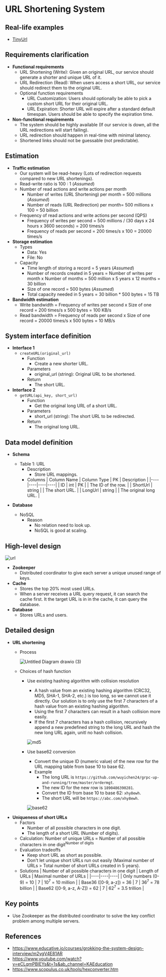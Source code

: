 # URL Shortening System

## Real-life examples
- [TinyUrl](https://tinyurl.com/app)

## Requirements clarification
- **Functional requirements**
   - URL Shortening (Write): Given an original URL, our service should generate a shorter and unique URL of it.
   - URL Redirection (Read): When users access a short URL, our service should redirect them to the original URL.
   - Optional function requirements
      - URL Customization: Users should optionally be able to pick a custom short URL for their original URL.
      - URL Expiration: Shorter URL will expire after a standard default timespan. Users should be able to specify the expiration time.
- **Non-functional requirements**
   - The system should be highly available (If our service is down, all the URL redirections will start failing).
   - URL redirection should happen in real-time with minimal latency.
   - Shortened links should not be guessable (not predictable).

## Estimation
- **Traffic estimation**
   - Our system will be read-heavy (Lots of redirection requests compared to new URL shortenings).
   - Read-write ratio is 100 : 1 (*Assumed*)
   - Number of read actions and write actions per month
      - Number of writes (URL Shortening) per month = 500 millions (*Assumed*)
      - Number of reads (URL Redirection) per month= 500 millions x 100 = 50 billion
   - Frequency of read actions and write actions per second (QPS)
      - Frequency of writes per second = 500 millions / (30 days x 24 hours x 3600 seconds) = 200 times/s 
      - Frequency of reads per second = 200 times/s x 100 = 20000 times/s
- **Storage estimation**
   - Types
      - Data: Yes
      - File: No
   - Capacity
      - Time length of storing a record = 5 years (*Assumed*)
      - Number of records created in 5 years = Number of writes per month x Number of months = 500 million x 5 years x 12 months = 30 billion
      - Size of one record = 500 bytes (*Assumed*)
      - Total capacity needed in 5 years = 30 billion * 500 bytes = 15 TB
- **Bandwidth estimation**
   - Write bandwidth = Frequency of writes per second x Size of one record = 200 times/s x 500 bytes = 100 KB/s
   - Read bandwidth = Frequency of reads per second x Size of one record = 20000 times/s x 500 bytes = 10 MB/s

## System interface definition
- **Interface 1**
   - `createURL(original_url)`
      - Function
         - Create a new shorter URL.
      - Parameters
         - original_url (string): Original URL to be shortened.
      - Return
         - The short URL.
- **Interface 2**
   - `getURL(api_key, short_url)`
      - Function
         - Get the original long URL of a short URL.
      - Parameters
         - short_url (string): The short URL to be redirected.
      - Return
         - The original long URL.

## Data model definition
- **Schema**
   - Table 1: URL
      - Description
         - Store URL mappings.
      - Columns
        | Column Name | Column Type | PK | Description |
        |----|----|----|----|
        | ID | int | PK | | The ID of the row. |
        | ShortUrl | string | | The short URL. |
        | LongUrl | string | | The original long URL. |

- **Database**
   - NoSQL
      - Reason
         - No relation need to look up.
         - NoSQL is good at scaling.     

## High-level design
![url](https://user-images.githubusercontent.com/8989447/116921161-da7cd380-ac10-11eb-8216-f05e13335782.png)

- **Zookeeper**
   - Distributed coordinator to give each server a unique unused range of keys.
- **Cache**
   - Stores the top 20% most used URLs.
   - When a server receives a URL query request, it can search the cache first. It the target URL is in in the cache, it can query the database.
- **Database**
   - Stores URLs and users.

## Detailed design
- **URL shortening**
   - Process
   
      ![Untitled Diagram drawio (3)](https://user-images.githubusercontent.com/8989447/159205969-cda31e60-9fa0-40a3-bb49-a387a6cb5cee.png)
   - Choices of hash function
      - Use existing hashing algorithm with collision resolution
         - A hash value from an existing hashing algorithm (CRC32, MD5, SHA-1, SHA-2, etc.) is too long, so we cannot use it directly. Our solution is to only use the first 7 characters of a hash value from an existing hashing algorithm.
         - Using the first 7 characters can result in a hash collision more easily.
         - If the first 7 characters has a hash collision, recursively append a new predefined string to the long URL and hash the new long URL again, unitl no hash collision.

        ![md5](https://user-images.githubusercontent.com/8989447/159953520-108e2bf1-ea45-4a7c-9584-23fdb3333fc9.png)
      - Use base62 conversion
         - Convert the unique ID (numeric value) of the new row for the URL mapping table from base 10 to base 62.
         - Example
            - The long URL is `https://github.com/wuyichen24/grpc-up-and-running/tree/master/ordermgt`.
            - The new ID for the new row is `1890486390281`.
            - Convert the ID from base 10 to base 62: `xhy8ewh`.
            - The short URL will be `https://abc.com/xhy8ewh`.

        ![base62](https://user-images.githubusercontent.com/8989447/159954727-de5e418d-5c4a-4945-9168-8f3a754f64a5.png)
- **Uniqueness of short URLs**
   - Factors
      - Number of all possible characters in one digit.
      - The length of a short URL (Number of digits).
   - Calculation: Number of unique URLs = Number of all possible characters in one digit<sup>Number of digits</sup>
   - Evaluation tradeoffs
      - Keep short URL as short as possible.
      - Don't let unique short URLs run out easily (Maximal number of URLs > Total number of short URLs created in 5 years).
   - Solutions
     | Number of all possible characters in one digit | Length of URLs | Maximal number of URLs |
     |----|----|----|
     | Only numbers (0-9) = 10 | 7 | 10<sup>7</sup> = 10 million |
     | Base36 ([0-9, a-z]) = 36 | 7 | 36<sup>7</sup> = 78 billion |
     | Base62 ([0-9, a-z, A-Z]) = 62 | 7 | 62<sup>7</sup> = 3.5 trillion |

## Key points
- Use Zookeeper as the distributed coordinator to solve the key conflict problem among multiple servers.

## References
- https://www.educative.io/courses/grokking-the-system-design-interview/m2ygV4E81AR
- https://www.youtube.com/watch?v=eCLqmPBIEYs&t=1s&ab_channel=KAEducation
- https://www.scopulus.co.uk/tools/hexconverter.htm
